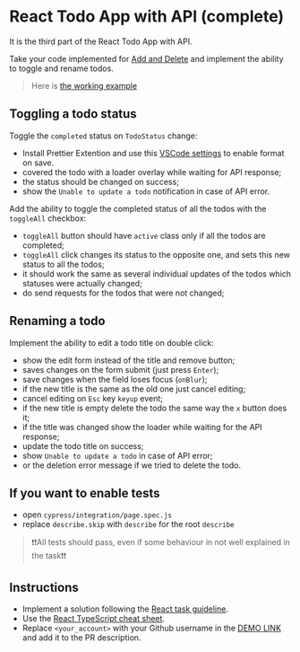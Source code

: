 # React Todo App with API (complete)

It is the third part of the React Todo App with API.

Take your code implemented for [Add and Delete](https://github.com/mate-academy/react_todo-app-add-and-delete)
and implement the ability to toggle and rename todos.

> Here is [the working example](https://mate-academy.github.io/react_todo-app-with-api/)

## Toggling a todo status

Toggle the `completed` status on `TodoStatus` change:
- Install Prettier Extention and use this [VSCode settings](https://mate-academy.github.io/fe-program/tools/vscode/settings.json) to enable format on save.
- covered the todo with a loader overlay while waiting for API response;
- the status should be changed on success;
- show the `Unable to update a todo` notification in case of API error.

Add the ability to toggle the completed status of all the todos with the `toggleAll` checkbox:

- `toggleAll` button should have `active` class only if all the todos are completed;
- `toggleAll` click changes its status to the opposite one, and sets this new status to all the todos;
- it should work the same as several individual updates of the todos which statuses were actually changed;
- do send requests for the todos that were not changed;

## Renaming a todo

Implement the ability to edit a todo title on double click:

- show the edit form instead of the title and remove button;
- saves changes on the form submit (just press `Enter`);
- save changes when the field loses focus (`onBlur`);
- if the new title is the same as the old one just cancel editing;
- cancel editing on `Esс` key `keyup` event;
- if the new title is empty delete the todo the same way the `x` button does it;
- if the title was changed show the loader while waiting for the API response;
- update the todo title on success;
- show `Unable to update a todo` in case of API error;
- or the deletion error message if we tried to delete the todo.

## If you want to enable tests
- open `cypress/integration/page.spec.js`
- replace `describe.skip` with `describe` for the root `describe`

> ❗❗All tests should pass, even if some behaviour in not well explained in the task❗❗

## Instructions

- Implement a solution following the [React task guideline](https://github.com/mate-academy/react_task-guideline#react-tasks-guideline).
- Use the [React TypeScript cheat sheet](https://mate-academy.github.io/fe-program/js/extra/react-typescript).
- Replace `<your_account>` with your Github username in the [DEMO LINK](https://VazilX.github.io/react_todo-app-with-api/) and add it to the PR description.
